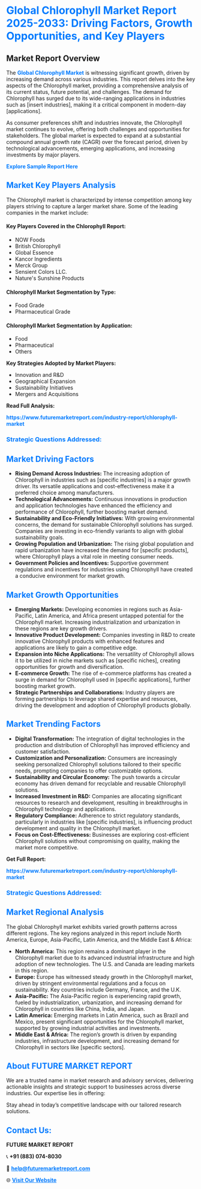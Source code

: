 <h1 style="color: #007BFF;">Global Chlorophyll Market Report 2025-2033: Driving Factors, Growth Opportunities, and Key Players</h1>

<section id="overview">
<h2>Market Report Overview</h2>
<p>The <a href="https://www.futuremarketreport.com/industry-report/chlorophyll-market" style="color: #007BFF; text-decoration: none;"><strong>Global Chlorophyll Market</strong></a> is witnessing significant growth, driven by increasing demand across various industries. This report delves into the key aspects of the Chlorophyll market, providing a comprehensive analysis of its current status, future potential, and challenges. The demand for Chlorophyll has surged due to its wide-ranging applications in industries such as [insert industries], making it a critical component in modern-day [applications].</p>
<p>As consumer preferences shift and industries innovate, the Chlorophyll market continues to evolve, offering both challenges and opportunities for stakeholders. The global market is expected to expand at a substantial compound annual growth rate (CAGR) over the forecast period, driven by technological advancements, emerging applications, and increasing investments by major players.</p>
</section>

<section id="overview">
<p><a href="https://www.futuremarketreport.com/request-sample/reportId=88784" style="color: #007BFF; text-decoration: none;"><strong>Explore Sample Report Here</strong></a></p>
</section>

<section id="key-players">
<h2 style="color: #007BFF;">Market Key Players Analysis</h2>
<p>The Chlorophyll market is characterized by intense competition among key players striving to capture a larger market share. Some of the leading companies in the market include:</p>
<h4>Key Players Covered in the Chlorophyll Report:</h4>
<ul><li>NOW Foods</li><li>British Chlorophyll</li><li>Global Essence</li><li>Kancor Ingredients</li><li>Merck Group</li><li>Sensient Colors LLC.</li><li>Nature&#039;s Sunshine Products</li></ul>
<h4>Chlorophyll Market Segmentation by Type:</h4>
<ul><li>Food Grade</li><li>Pharmaceutical Grade</li></ul>

<h4>Chlorophyll Market Segmentation by Application:</h4>
<ul><li>Food</li><li>Pharmaceutical</li><li>Others</li></ul>
<p><strong>Key Strategies Adopted by Market Players:</strong></p>
<ul>
<li>Innovation and R&D</li>
<li>Geographical Expansion</li>
<li>Sustainability Initiatives</li>
<li>Mergers and Acquisitions</li>
</ul>
</section>

<section>
<p><strong>Read Full Analysis: </strong></p><a href="https://www.futuremarketreport.com/industry-report/chlorophyll-market" style="color: #007BFF; text-decoration: none;"><strong>https://www.futuremarketreport.com/industry-report/chlorophyll-market</strong></a>
<h3 style="color: #007BFF;">Strategic Questions Addressed:</h3>
</section>

<section id="driving-factors">
<h2 style="color: #007BFF;">Market Driving Factors</h2>
<ul>
<li><strong>Rising Demand Across Industries:</strong> The increasing adoption of Chlorophyll in industries such as [specific industries] is a major growth driver. Its versatile applications and cost-effectiveness make it a preferred choice among manufacturers.</li>
<li><strong>Technological Advancements:</strong> Continuous innovations in production and application technologies have enhanced the efficiency and performance of Chlorophyll, further boosting market demand.</li>
<li><strong>Sustainability and Eco-Friendly Initiatives:</strong> With growing environmental concerns, the demand for sustainable Chlorophyll solutions has surged. Companies are investing in eco-friendly variants to align with global sustainability goals.</li>
<li><strong>Growing Population and Urbanization:</strong> The rising global population and rapid urbanization have increased the demand for [specific products], where Chlorophyll plays a vital role in meeting consumer needs.</li>
<li><strong>Government Policies and Incentives:</strong> Supportive government regulations and incentives for industries using Chlorophyll have created a conducive environment for market growth.</li>
</ul>
</section>

<section id="growth-opportunities">
<h2 style="color: #007BFF;">Market Growth Opportunities</h2>
<ul>
<li><strong>Emerging Markets:</strong> Developing economies in regions such as Asia-Pacific, Latin America, and Africa present untapped potential for the Chlorophyll market. Increasing industrialization and urbanization in these regions are key growth drivers.</li>
<li><strong>Innovative Product Development:</strong> Companies investing in R&D to create innovative Chlorophyll products with enhanced features and applications are likely to gain a competitive edge.</li>
<li><strong>Expansion into Niche Applications:</strong> The versatility of Chlorophyll allows it to be utilized in niche markets such as [specific niches], creating opportunities for growth and diversification.</li>
<li><strong>E-commerce Growth:</strong> The rise of e-commerce platforms has created a surge in demand for Chlorophyll used in [specific applications], further boosting market growth.</li>
<li><strong>Strategic Partnerships and Collaborations:</strong> Industry players are forming partnerships to leverage shared expertise and resources, driving the development and adoption of Chlorophyll products globally.</li>
</ul>
</section>

<section id="trending-factors">
<h2 style="color: #007BFF;">Market Trending Factors</h2>
<ul>
<li><strong>Digital Transformation:</strong> The integration of digital technologies in the production and distribution of Chlorophyll has improved efficiency and customer satisfaction.</li>
<li><strong>Customization and Personalization:</strong> Consumers are increasingly seeking personalized Chlorophyll solutions tailored to their specific needs, prompting companies to offer customizable options.</li>
<li><strong>Sustainability and Circular Economy:</strong> The push towards a circular economy has driven demand for recyclable and reusable Chlorophyll solutions.</li>
<li><strong>Increased Investment in R&D:</strong> Companies are allocating significant resources to research and development, resulting in breakthroughs in Chlorophyll technology and applications.</li>
<li><strong>Regulatory Compliance:</strong> Adherence to strict regulatory standards, particularly in industries like [specific industries], is influencing product development and quality in the Chlorophyll market.</li>
<li><strong>Focus on Cost-Effectiveness:</strong> Businesses are exploring cost-efficient Chlorophyll solutions without compromising on quality, making the market more competitive.</li>
</ul>
</section>

<section>
<p><strong>Get Full Report: </strong></p><a href="https://www.futuremarketreport.com/industry-report/chlorophyll-market" style="color: #007BFF; text-decoration: none;"><strong>https://www.futuremarketreport.com/industry-report/chlorophyll-market</strong></a>
<h3 style="color: #007BFF;">Strategic Questions Addressed:</h3>
</section>


<section id="regional-analysis">
<h2 style="color: #007BFF;">Market Regional Analysis</h2>
<p>The global Chlorophyll market exhibits varied growth patterns across different regions. The key regions analyzed in this report include North America, Europe, Asia-Pacific, Latin America, and the Middle East & Africa:</p>
<ul>
<li><strong>North America:</strong> This region remains a dominant player in the Chlorophyll market due to its advanced industrial infrastructure and high adoption of new technologies. The U.S. and Canada are leading markets in this region.</li>
<li><strong>Europe:</strong> Europe has witnessed steady growth in the Chlorophyll market, driven by stringent environmental regulations and a focus on sustainability. Key countries include Germany, France, and the U.K.</li>
<li><strong>Asia-Pacific:</strong> The Asia-Pacific region is experiencing rapid growth, fueled by industrialization, urbanization, and increasing demand for Chlorophyll in countries like China, India, and Japan.</li>
<li><strong>Latin America:</strong> Emerging markets in Latin America, such as Brazil and Mexico, present significant opportunities for the Chlorophyll market, supported by growing industrial activities and investments.</li>
<li><strong>Middle East & Africa:</strong> The region’s growth is driven by expanding industries, infrastructure development, and increasing demand for Chlorophyll in sectors like [specific sectors].</li>
</ul>
</section>

<footer>
<h2 style="color: #007BFF;">About FUTURE MARKET REPORT</h2>
<p>We are a trusted name in market research and advisory services, delivering actionable insights and strategic support to businesses across diverse industries. Our expertise lies in offering:</p>

<p>Stay ahead in today’s competitive landscape with our tailored research solutions.</p>

<h2 style="color: #007BFF;">Contact Us:</h2>
<p><strong>FUTURE MARKET REPORT</strong></p>
<p>📞 <strong>+91 (883) 074-8030</strong></p>
<p>📧 <strong><a href="mailto:help@futuremarketreport.com" style="color: #007BFF;">help@futuremarketreport.com</a></strong></p>
<p>🌐 <strong><a href="https://www.futuremarketreport.com/" style="color: #007BFF;">Visit Our Website</a></strong></p>
</footer>